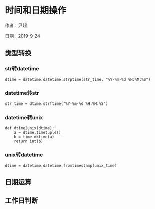 # 时间和日期操作

作者：尹超

日期：2019-9-24

## 类型转换

### str转datetime

`dtime = datetime.datetime.strptime(str_time, "%Y-%m-%d %H:%M:%S")`

### datetime转str

`str_time = dtime.strftime("%Y-%m-%d %H:%M:%S")`

### datetime转unix

```
def dtime2unix(dtime):
	a = dtime.timetuple()           
	b = time.mktime(a)
	return int(b)
```

### unix转datetime

`dtime = datetime.datetime.fromtimestamp(unix_time)`

## 日期运算



## 工作日判断

